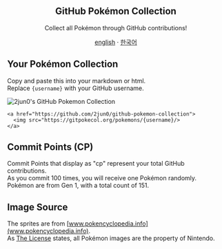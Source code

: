 <div align="center">
    <h2 align="center">GitHub Pokémon Collection</h2>
    <p align="center">Collect all Pokémon through GitHub contributions!</p>
</div>
<div align="center">
    <a href="/README.md">english</a> · <a href="/docs/README_kr.md">한국어</a>
</div>


## Your Pokémon Collection

Copy and paste this into your markdown or html.  
Replace `{username}` with your GitHub username.

![2jun0's GitHub Pokemon Collection](https://gitpokecol.org/pokemons/2jun0)

```
<a href="https://github.com/2jun0/github-pokemon-collection">
  <img src="https://gitpokecol.org/pokemons/{username}/>
</a>
```

## Commit Points (CP)
Commit Points that display as "cp" represent your total GitHub contributions.  
As you commit 100 times, you will receive one Pokémon randomly.  
Pokémon are from Gen 1, with a total count of 151.

## Image Source
The sprites are from [www.pokencyclopedia.info](www.pokencyclopedia.info).  
As [The License](/LICENSE.md) states, all Pokémon images are the property of Nintendo.